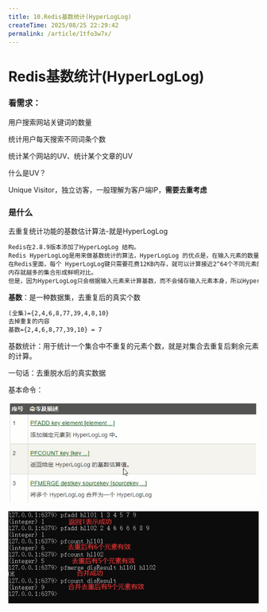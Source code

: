 ```yaml
---
title: 10.Redis基数统计(HyperLogLog)
createTime: 2025/08/25 22:29:42
permalink: /article/1tfo3w7x/
---
```

# Redis基数统计(HyperLogLog)

### 看需求：

用户搜索网站关键词的数量

统计用户每天搜索不同词条个数

统计某个网站的UV、统计某个文章的UV

什么是UV？

Unique Visitor，独立访客，一般理解为客户端IP，**需要去重考虑**

### 是什么

去重复统计功能的基数估计算法-就是HyperLogLog

```tex
Redis在2.8.9版本添加了HyperLogLog 结构。
Redis HyperLogLog是用来做基数统计的算法，HyperLogLog 的优点是，在输入元素的数量或者体积非常非常大时，计算基数所需的空间总是固定的、并且是很小的。
在Redis里面，每个 HyperLogLog键只需要花费12KB内存，就可以计算接近2^64个不同元素的基数。这和计算基数时，元素越多耗费
内存就越多的集合形成鲜明对比。
但是，因为HyperLogLog只会根据输入元素来计算基数，而不会储存输入元素本身，所以HyperLogLog不能像集合那样，返回输入的各个元素。
```

**基数**：是一种数据集，去重复后的真实个数

```tex
(全集)={2,4,6,8,77,39,4,8,10}
去掉重复的内容
基数={2,4,6,8,77,39,10} = 7
```

基数统计：用于统计一个集合中不重复的元素个数，就是对集合去重复后剩余元素的计算。

一句话：去重脱水后的真实数据

基本命令：

![](images/69.HyperLogLog常用命令.jpg)



![](images/70.HyperLogLog命令演示.jpg)



